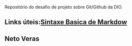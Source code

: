 Repositório do desafio de projeto  sobre Git/Github da  DIO.


## Links úteis:[Sintaxe Basica de  Markdow](https://markdown.net.br/sintaxe-basica/)
## Neto Veras

